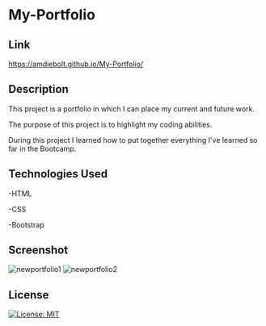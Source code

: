 # My-Portfolio

## Link

https://amdiebolt.github.io/My-Portfolio/

## Description

This project is a portfolio in which I can place my current and future work. 

The purpose of this project is to highlight my coding abilities. 

During this project I learned how to put together everything I've learned so far in the Bootcamp.

## Technologies Used

-HTML

-CSS

-Bootstrap

## Screenshot

![newportfolio1](https://user-images.githubusercontent.com/89421292/140623010-c3bde8fe-5cbf-4bed-8be9-b3e2e2bf6c48.PNG)
![newportfolio2](https://user-images.githubusercontent.com/89421292/140623063-1fb925a2-4f20-40e1-8679-7e5e5bacaa98.PNG)


## License
[![License: MIT](https://img.shields.io/badge/License-MIT-yellow.svg)](https://opensource.org/licenses/MIT)


